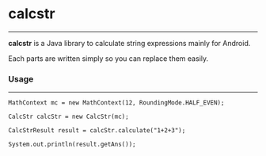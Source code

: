 # calcstr

---

**calcstr** is a Java library to calculate string expressions mainly for Android. 

Each parts are written simply so you can replace them easily.


### Usage

---

```
MathContext mc = new MathContext(12, RoundingMode.HALF_EVEN);

CalcStr calcStr = new CalcStr(mc);
  
CalcStrResult result = calcStr.calculate("1+2+3");
  
System.out.println(result.getAns());
```
